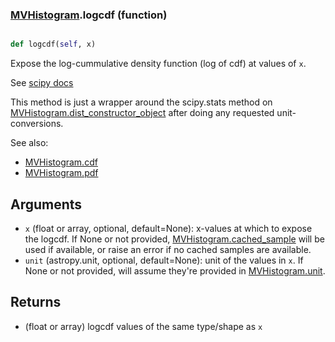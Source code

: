 ### [MVHistogram](MVHistogram.md).logcdf (function)


```py

def logcdf(self, x)

```



Expose the log-cummulative density function (log of cdf) at values of `x`.

See [scipy docs](https://docs.scipy.org/doc/scipy/reference/generated/scipy.stats.rv_continuous.logcdf.html)

This method is just a wrapper around the scipy.stats method on
[MVHistogram.dist_constructor_object](MVHistogram.dist_constructor_object.md) after doing any requested unit-conversions.

See also:

* [MVHistogram.cdf](MVHistogram.cdf.md)
* [MVHistogram.pdf](MVHistogram.pdf.md)

Arguments
----------
* `x` (float or array, optional, default=None): x-values at which to
    expose the logcdf.  If None or not provided, [MVHistogram.cached_sample](MVHistogram.cached_sample.md)
    will be used if available, or raise an error if no cached samples
    are available.
* `unit` (astropy.unit, optional, default=None): unit of the values
    in `x`.  If None or not provided, will assume they're provided in
    [MVHistogram.unit](MVHistogram.unit.md).

Returns
---------
* (float or array) logcdf values of the same type/shape as `x`

